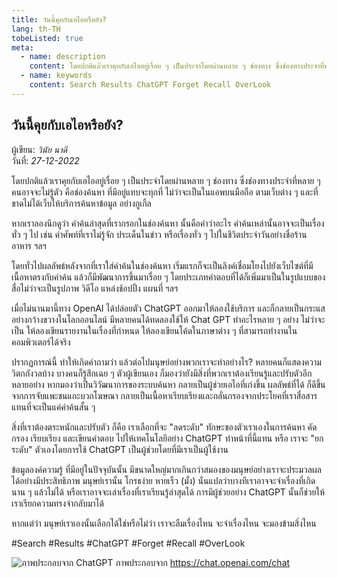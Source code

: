 ```yaml
---
title: วันนี้คุยกับเอไอหรือยัง?
lang: th-TH
tobeListed: true
meta:
  - name: description
    content: โดยปกติแล้วเราคุยกับเอไออยู่เรื่อย ๆ เป็นประจำโดยผ่านหลาย ๆ ช่องทาง ซึ่งช่องทางประจำที่หลาย ๆ คนอาจจะไม่รู้ตัว
  - name: keywords
    content: Search Results ChatGPT Forget Recall OverLook
---
```


## วันนี้คุยกับเอไอหรือยัง?

ผู้เขียน: *วินัย นาดี*  
วันที่: *27-12-2022*  

โดยปกติแล้วเราคุยกับเอไออยู่เรื่อย ๆ เป็นประจำโดยผ่านหลาย ๆ ช่องทาง ซึ่งช่องทางประจำที่หลาย ๆ คนอาจจะไม่รู้ตัว คือช่องค้นหา ที่มีอยู่แทบจะทุกที่ ไม่ว่าจะเป็นในแอพบนมือถือ ตามเว็บต่าง ๆ และที่ขาดไม่ได้เว็บให้บริการค้นหาข้อมูล อย่างกูเกิ้ล

หากเราลองนึกดูว่า คำค้นล่าสุดที่เรากรอกในช่องค้นหา นั้นคือคำว่าอะไร คำค้นเหล่านั้นอาจจะเป็นเรื่องทั่ว ๆ ไป เช่น คำศัพท์ที่เราไม่รู้จัก ประเด็นในข่าว หรือเรื่องทั่ว ๆ ไปในชีวิตประจำวันอย่างชื่อร้านอาหาร ฯลฯ

โดยทั่วไปผลลัพธ์หลังจากที่เราใส่คำค้นในช่องค้นหา เริ่มแรกก็จะเป็นลิงค์เชื่อมโยงไปยังเว็บไซต์ที่มีเนื้อหาตรงกับคำค้น แล้วก็มีพัฒนาการขึ้นมาเรื่อย ๆ โดยประเภทคำตอบที่ได้ก็เพิ่มมาเป็นในรูปแบบของสื่อไม่ว่าจะเป็นรูปภาพ วิดีโอ แหล่งช้อปปิ้ง แผนที่ ฯลฯ

เมื่อไม่นานมานี้ทาง OpenAI ได้ปล่อยตัว ChatGPT ออกมาให้ลองใช้บริการ และก็กลายเป็นกระแสอย่างกว้างขวางในโลกออนไลน์ มีหลายคนได้ทดลองใช้ให้ Chat GPT ทำอะไรหลาย ๆ อย่าง ไม่ว่าจะเป็น ให้ลองเขียนรายงานในเรื่องที่กำหนด ให้ลองเขียนโค้ดในภาษาต่าง ๆ ที่สามารถทำงานในคอมพิวเตอร์ได้จริง

ปรากฏการณ์นี้ ทำให้เกิดคำถามว่า แล้วต่อไปมนุษย์อย่างพวกเราจะทำอย่างไร? หลายคนก็แสดงความวิตกกังวลบ้าง บางคนก็รู้สึกเฉย ๆ ตัวผู้เขียนเอง ก็มองว่ายังมีสิ่งที่พวกเราต้องเรียนรู้และปรับตัวอีกหลายอย่าง หากมองว่าเป็นวิวัฒนาการของระบบค้นหา กลายเป็นผู้ช่วยเอไอที่เก่งขึ้น ผลลัพธ์ที่ได้ ก็ดีขึ้นจากการจับแพะชนแกะบวกโฆษณา กลายเป็นเนื้อหาเรียบเรียงและกลั่นกรองจากประโยคที่เราสื่อสาร แทนที่จะเป็นแค่คำค้นสั้น ๆ

สิ่งที่เราต้องตระหนักและปรับตัว ก็คือ เราเลือกที่จะ "ลดระดับ" ทักษะของตัวเราเองในการค้นหา คัดกรอง เรียบเรียง และเขียนคำตอบ ไปให้เทคโนโลยีอย่าง ChatGPT ทำหน้าที่นี้แทน หรือ เราจะ "ยกระดับ" ตัวเองโดยการใช้ ChatGPT เป็นผู้ช่วยโดยที่มีเราเป็นผู้ใช้งาน

ข้อมูลองค์ความรู้ ที่มีอยู่ในปัจจุบันนั้น มีขนาดใหญ่มากเกินกว่าสมองของมนุษย์อย่างเราจะประมวลผลได้อย่างมีประสิทธิภาพ มนุษย์เรานั้น โกรธง่าย หายเร็ว (มั้ง) นั่นแปลว่าบางทีเราอาจจะจำเรื่องที่เกิดนาน ๆ แล้วไม่ได้ หรือเราอาจจะเล่าเรื่องที่เราเรียนรู้ล่าสุดได้ การมีผู้ช่วยอย่าง ChatGPT นั้นก็ช่วยให้เราเรียกความทรงจำกลับมาได้

หากแต่ว่า มนุษย์เราเองนั้นเลือกได้ใช่หรือไม่ว่า เราจะลืมเรื่องไหน จะจำเรื่องไหน จะมองข้ามสิ่งไหน 

#Search #Results #ChatGPT #Forget #Recall #OverLook

![ภาพประกอบจาก ChatGPT](/assets/blogs/chat_with_ai_img.png)
ภาพประกอบจาก https://chat.openai.com/chat